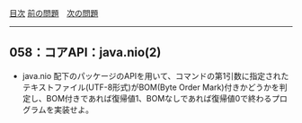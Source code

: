 [目次](../toc.md)
[前の問題](../057/README.md)　[次の問題](../059/README.md)


***
## 058：コアAPI：java.nio(2)
* java.nio 配下のパッケージのAPIを用いて、コマンドの第1引数に指定されたテキストファイル(UTF-8形式)がBOM(Byte Order Mark)付きかどうかを判定し、BOM付きであれば復帰値1、BOMなしであれば復帰値0で終わるプログラムを実装せよ。

